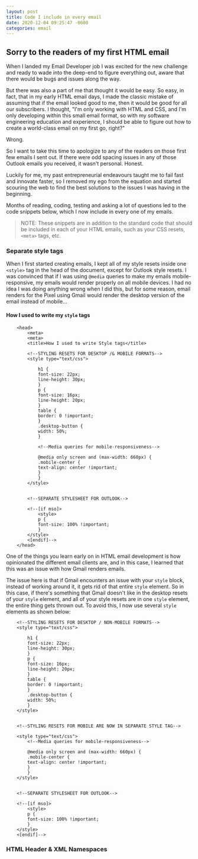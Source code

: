 ```yaml
---
layout: post
title: Code I include in every email
date: 2020-12-04 09:25:47 -0600
categories: email
---
```


## Sorry to the readers of my first HTML email

When I landed my Email Developer job I was excited for the new challenge and ready to wade into the deep-end to figure everything out, aware that there would be bugs and issues along the way.

But there was also a part of me that thought it would be easy. So easy, in fact, that in my early HTML email days, I made the classic mistake of assuming that if the email looked good to me, then it would be good for all our subscribers. I thought, "I'm only working with HTML and CSS, and I'm only developing within this small email format, so with my software engineering education and experience, I should be able to figure out how to create a world-class email on my first go, right?"

Wrong.

So I want to take this time to apologize to any of the readers on those first few emails I sent out. If there were odd spacing issues in any of those Outlook emails you received, it wasn't personal. Honest.

Luckily for me, my past entrepreneurial endeavours taught me to fail fast and innovate faster, so I removed my ego from the equation and started scouring the web to find the best solutions to the issues I was having in the beginning.

Months of reading, coding, testing and asking a lot of questions led to the code snippets below, which I now include in every one of my emails.

> NOTE: These snippets are in addition to the standard code that should be included in each of your HTML emails, such as your CSS resets, `<meta>` tags, etc.

### Separate style tags

When I first started creating emails, I kept all of my style resets inside one `<style>` tag in the head of the document, except for Outlook style resets. I was convinced that if I was using `@media` queries to make my emails mobile-responsive, my emails would render properly on all mobile devices. I had no idea I was doing anything wrong when I did this, but for some reason, email renders for the Pixel using Gmail would render the desktop version of the email instead of mobile...


#### How I used to write my `style` tags
        <head>
            <meta>
            <meta>
            <title>How I used to write Style tags</title>

            <!--STYLING RESETS FOR DESKTOP /& MOBILE FORMATS-->
            <style type="text/css">
                        
                h1 {
                font-size: 22px;
                line-height: 30px;
                }
                p {
                font-size: 16px; 
                line-height: 20px;
                }
                table {
                border: 0 !important;
                }
                .desktop-button {
                width: 50%;
                }

                <!--Media queries for mobile-responsiveness-->
                
                @media only screen and (max-width: 660px) {
                .mobile-center {
                text-align: center !important;
                }
                } 
            </style>
            
            
            <!--SEPARATE STYLESHEET FOR OUTLOOK-->
            
            <!--[if mso]>
                <style>
                p {
                font-size: 100% !important;
                }
            </style>
            <[endif]-->
        </head>


One of the things you learn early on in HTML email development is how opinionated the different email clients are, and in this case, I learned that this was an issue with how Gmail renders emails.

The issue here is that if Gmail encounters an issue with your `style` block, instead of working around it, it gets rid of that entire `style` element. So in this case, if there's something that Gmail doesn't like in the desktop resets of your `style` element, and all of your style resets are in one `style` element, the entire thing gets thrown out. To avoid this, I now use several `style` elements as shown below:


        <!--STYLING RESETS FOR DESKTOP / NON-MOBILE FORMATS-->
        <style type="text/css">
                    
            h1 {
            font-size: 22px;
            line-height: 30px;
            }
            p {
            font-size: 16px; 
            line-height: 20px;
            }
            table {
            border: 0 !important;
            }
            .desktop-button {
            width: 50%;
            }
        </style>
            
            
        <!--STYLING RESETS FOR MOBILE ARE NOW IN SEPARATE STYLE TAG-->
            
        <style type="text/css">
            <!--Media queries for mobile-responsiveness-->
            
            @media only screen and (max-width: 660px) {
            .mobile-center {
            text-align: center !important;
            }
            } 
        </style>
        
        
        <!--SEPARATE STYLESHEET FOR OUTLOOK-->
        
        <!--[if mso]>
            <style>
            p {
            font-size: 100% !important;
            }
        </style>
        <[endif]-->

### HTML Header & XML Namespaces